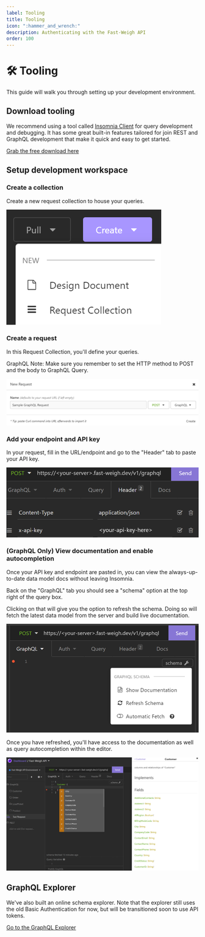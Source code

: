 ```yaml
---
label: Tooling
title: Tooling
icon: ":hammer_and_wrench:"
description: Authenticating with the Fast-Weigh API
order: 100
---
```


# :hammer_and_wrench: Tooling

This guide will walk you through setting up your development environment.

## Download tooling

We recommend using a tool called [Insomnia Client](https://insomnia.rest/products/insomnia) for query development and debugging. It has some great built-in features tailored for join REST and GraphQL development that make it quick and easy to get started.

[Grab the free download here](https://insomnia.rest/download)

## Setup development workspace

### Create a collection

Create a new request collection to house your queries.

![](static/insomnia-req-collection.png)

### Create a request

In this Request Collection, you'll define your queries.

GraphQL Note: Make sure you remember to set the HTTP method to POST and the body to GraphQL Query.

![](static/graphql-query-setup.png)

### Add your endpoint and API key

In your request, fill in the URL/endpoint and go to the "Header" tab to paste your API key.

![](static/insomnia-api-key.png)

### (GraphQL Only) View documentation and enable autocompletion

Once your API key and endpoint are pasted in, you can view the always-up-to-date data model docs without leaving Insomnia.

Back on the "GraphQL" tab you should see a "schema" option at the top right of the query box.

Clicking on that will give you the option to refresh the schema. Doing so will fetch the latest data model from the server and build live documentation.

![](static/insomnia-refresh-schema.png)

Once you have refreshed, you'll have access to the documentation as well as query autocompletion within the editor.

![](static/insomnia-docs.png)


## GraphQL Explorer

We've also built an online schema explorer. Note that the explorer still uses the old Basic Authentication for now, but will be transitioned soon to use API tokens.

[Go to the GraphQL Explorer](https://explorer.fast-weigh.dev)
